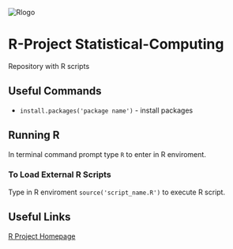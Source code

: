 ![Rlogo](https://github.com/ElmarUhl/R-Project-Statistical-Computing/assets/157088447/a9dfccfa-6499-4850-ab73-c00b7294b3d2)

# R-Project Statistical-Computing

Repository with R scripts

## Useful Commands

* ```install.packages('package name')``` - install packages

## Running R

In terminal command prompt type ```R``` to enter in R enviroment.

### To Load External R Scripts

Type in R enviroment ```source('script_name.R')``` to execute R script.

## Useful Links

[R Project Homepage](https://www.r-project.org/)
